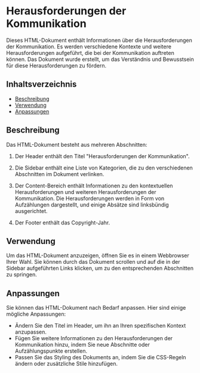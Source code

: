 # Herausforderungen der Kommunikation

Dieses HTML-Dokument enthält Informationen über die Herausforderungen der Kommunikation. Es werden verschiedene Kontexte und weitere Herausforderungen aufgeführt, die bei der Kommunikation auftreten können. Das Dokument wurde erstellt, um das Verständnis und Bewusstsein für diese Herausforderungen zu fördern.

## Inhaltsverzeichnis

- [Beschreibung](#beschreibung)
- [Verwendung](#verwendung)
- [Anpassungen](#anpassungen)

## Beschreibung

Das HTML-Dokument besteht aus mehreren Abschnitten:

1. Der Header enthält den Titel "Herausforderungen der Kommunikation".

2. Die Sidebar enthält eine Liste von Kategorien, die zu den verschiedenen Abschnitten im Dokument verlinken.

3. Der Content-Bereich enthält Informationen zu den kontextuellen Herausforderungen und weiteren Herausforderungen der Kommunikation. Die Herausforderungen werden in Form von Aufzählungen dargestellt, und einige Absätze sind linksbündig ausgerichtet.

4. Der Footer enthält das Copyright-Jahr.

## Verwendung

Um das HTML-Dokument anzuzeigen, öffnen Sie es in einem Webbrowser Ihrer Wahl. Sie können durch das Dokument scrollen und auf die in der Sidebar aufgeführten Links klicken, um zu den entsprechenden Abschnitten zu springen.

## Anpassungen

Sie können das HTML-Dokument nach Bedarf anpassen. Hier sind einige mögliche Anpassungen:

- Ändern Sie den Titel im Header, um ihn an Ihren spezifischen Kontext anzupassen.
- Fügen Sie weitere Informationen zu den Herausforderungen der Kommunikation hinzu, indem Sie neue Abschnitte oder Aufzählungspunkte erstellen.
- Passen Sie das Styling des Dokuments an, indem Sie die CSS-Regeln ändern oder zusätzliche Stile hinzufügen.

